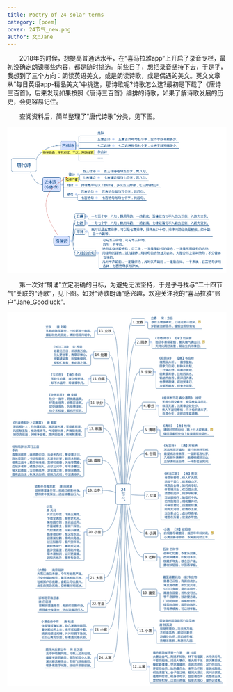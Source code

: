 ```yaml
---
title: Poetry of 24 solar terms   
category: [poem]
cover: 24节气_new.png
author: 文:Jane 
---
```


&emsp;&emsp;2018年的时候，想提高普通话水平，在“喜马拉雅app”上开启了录音专栏，最初没确定朗读哪些内容，都是随时挑选。前些日子，想把录音坚持下去，于是乎，我想到了三个方向：朗读英语美文，或是朗读诗歌，或是偶遇的美文。英文文章从“每日英语app-精品美文”中挑选，那诗歌呢?诗歌怎么选?最初是下载了《唐诗三百首》，后来发现如果按照《唐诗三百首》编排的诗歌，如果了解诗歌发展的历史，会更容易记住。

&emsp;&emsp;查阅资料后，简单整理了“唐代诗歌”分类，见下图。

![诗歌分类](./诗歌发展史.png)


&emsp;&emsp;第一次对“朗诵”立定明确的目标，为避免无法坚持，于是乎寻找与“二十四节气”关联的“诗歌”，见下图。如对“诗歌朗诵”感兴趣，欢迎关注我的“喜马拉雅”账户“Jane_Goodluck”。

![二十四节气相关诗歌](./24节气_new.png)

      
        
